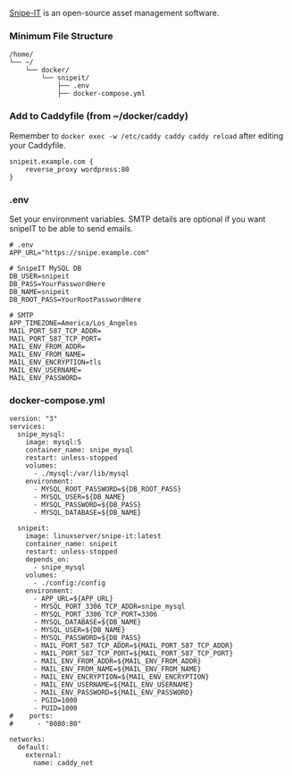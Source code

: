 [Snipe-IT](https://snipeitapp.com/) is an open-source asset management software.

### Minimum File Structure
```
/home/
└── ~/
    └── docker/
        └── snipeit/
            ├── .env
            ├── docker-compose.yml
```

### Add to Caddyfile (from ~/docker/caddy)
Remember to `docker exec -w /etc/caddy caddy caddy reload` after editing your Caddyfile.

```
snipeit.example.com {
    reverse_proxy wordpress:80
}
```

### .env
Set your environment variables. SMTP details are optional if you want snipeIT to be able to send emails.

```
# .env
APP_URL="https://snipe.example.com"

# SnipeIT MySQL DB
DB_USER=snipeit
DB_PASS=YourPasswordHere
DB_NAME=snipeit
DB_ROOT_PASS=YourRootPasswordHere

# SMTP
APP_TIMEZONE=America/Los_Angeles
MAIL_PORT_587_TCP_ADDR=
MAIL_PORT_587_TCP_PORT=
MAIL_ENV_FROM_ADDR=
MAIL_ENV_FROM_NAME=
MAIL_ENV_ENCRYPTION=tls
MAIL_ENV_USERNAME=
MAIL_ENV_PASSWORD=
```

### docker-compose.yml
```
version: "3"
services:
  snipe_mysql:
    image: mysql:5
    container_name: snipe_mysql
    restart: unless-stopped
    volumes:
      - ./mysql:/var/lib/mysql
    environment:
      - MYSQL_ROOT_PASSWORD=${DB_ROOT_PASS}
      - MYSQL_USER=${DB_NAME}
      - MYSQL_PASSWORD=${DB_PASS}
      - MYSQL_DATABASE=${DB_NAME}

  snipeit:
    image: linuxserver/snipe-it:latest
    container_name: snipeit
    restart: unless-stopped
    depends_on:
      - snipe_mysql
    volumes:
      - ./config:/config
    environment:
      - APP_URL=${APP_URL}
      - MYSQL_PORT_3306_TCP_ADDR=snipe_mysql
      - MYSQL_PORT_3306_TCP_PORT=3306
      - MYSQL_DATABASE=${DB_NAME}
      - MYSQL_USER=${DB_NAME}
      - MYSQL_PASSWORD=${DB_PASS}
      - MAIL_PORT_587_TCP_ADDR=${MAIL_PORT_587_TCP_ADDR}
      - MAIL_PORT_587_TCP_PORT=${MAIL_PORT_587_TCP_PORT}
      - MAIL_ENV_FROM_ADDR=${MAIL_ENV_FROM_ADDR}
      - MAIL_ENV_FROM_NAME=${MAIL_ENV_FROM_NAME}
      - MAIL_ENV_ENCRYPTION=${MAIL_ENV_ENCRYPTION}
      - MAIL_ENV_USERNAME=${MAIL_ENV_USERNAME}
      - MAIL_ENV_PASSWORD=${MAIL_ENV_PASSWORD}
      - PGID=1000
      - PUID=1000
#    ports:
#      - "8080:80"

networks:
  default:
    external:
      name: caddy_net
```